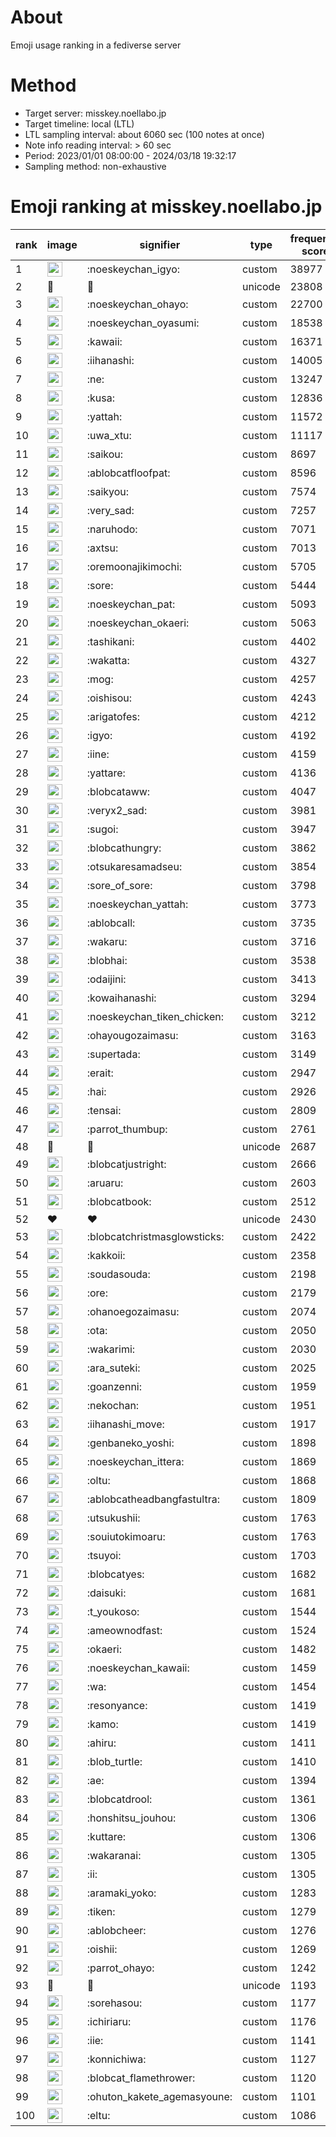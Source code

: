 # About
Emoji usage ranking in a fediverse server

# Method
- Target server: misskey.noellabo.jp
- Target timeline: local (LTL)
- LTL sampling interval: about 6060 sec (100 notes at once)
- Note info reading interval: > 60 sec
- Period: 2023/01/01 08:00:00 - 2024/03/18 19:32:17 
- Sampling method: non-exhaustive

# Emoji ranking at misskey.noellabo.jp

|rank|image|signifier|type|frequency score|
|----|----|----|----|----|
|1|<img height="24" src="https://misskey.noellabo.jp/emoji/noeskeychan_igyo.webp">|:noeskeychan_igyo:|custom|38977|
|2|🎉|🎉|unicode|23808|
|3|<img height="24" src="https://misskey.noellabo.jp/emoji/noeskeychan_ohayo.webp">|:noeskeychan_ohayo:|custom|22700|
|4|<img height="24" src="https://misskey.noellabo.jp/emoji/noeskeychan_oyasumi.webp">|:noeskeychan_oyasumi:|custom|18538|
|5|<img height="24" src="https://misskey.noellabo.jp/emoji/kawaii.webp">|:kawaii:|custom|16371|
|6|<img height="24" src="https://misskey.noellabo.jp/emoji/iihanashi.webp">|:iihanashi:|custom|14005|
|7|<img height="24" src="https://misskey.noellabo.jp/emoji/ne.webp">|:ne:|custom|13247|
|8|<img height="24" src="https://misskey.noellabo.jp/emoji/kusa.webp">|:kusa:|custom|12836|
|9|<img height="24" src="https://misskey.noellabo.jp/emoji/yattah.webp">|:yattah:|custom|11572|
|10|<img height="24" src="https://misskey.noellabo.jp/emoji/uwa_xtu.webp">|:uwa_xtu:|custom|11117|
|11|<img height="24" src="https://misskey.noellabo.jp/emoji/saikou.webp">|:saikou:|custom|8697|
|12|<img height="24" src="https://misskey.noellabo.jp/emoji/ablobcatfloofpat.webp">|:ablobcatfloofpat:|custom|8596|
|13|<img height="24" src="https://misskey.noellabo.jp/emoji/saikyou.webp">|:saikyou:|custom|7574|
|14|<img height="24" src="https://misskey.noellabo.jp/emoji/very_sad.webp">|:very_sad:|custom|7257|
|15|<img height="24" src="https://misskey.noellabo.jp/emoji/naruhodo.webp">|:naruhodo:|custom|7071|
|16|<img height="24" src="https://misskey.noellabo.jp/emoji/axtsu.webp">|:axtsu:|custom|7013|
|17|<img height="24" src="https://misskey.noellabo.jp/emoji/oremoonajikimochi.webp">|:oremoonajikimochi:|custom|5705|
|18|<img height="24" src="https://misskey.noellabo.jp/emoji/sore.webp">|:sore:|custom|5444|
|19|<img height="24" src="https://misskey.noellabo.jp/emoji/noeskeychan_pat.webp">|:noeskeychan_pat:|custom|5093|
|20|<img height="24" src="https://misskey.noellabo.jp/emoji/noeskeychan_okaeri.webp">|:noeskeychan_okaeri:|custom|5063|
|21|<img height="24" src="https://misskey.noellabo.jp/emoji/tashikani.webp">|:tashikani:|custom|4402|
|22|<img height="24" src="https://misskey.noellabo.jp/emoji/wakatta.webp">|:wakatta:|custom|4327|
|23|<img height="24" src="https://misskey.noellabo.jp/emoji/mog.webp">|:mog:|custom|4257|
|24|<img height="24" src="https://misskey.noellabo.jp/emoji/oishisou.webp">|:oishisou:|custom|4243|
|25|<img height="24" src="https://misskey.noellabo.jp/emoji/arigatofes.webp">|:arigatofes:|custom|4212|
|26|<img height="24" src="https://misskey.noellabo.jp/emoji/igyo.webp">|:igyo:|custom|4192|
|27|<img height="24" src="https://misskey.noellabo.jp/emoji/iine.webp">|:iine:|custom|4159|
|28|<img height="24" src="https://misskey.noellabo.jp/emoji/yattare.webp">|:yattare:|custom|4136|
|29|<img height="24" src="https://misskey.noellabo.jp/emoji/blobcataww.webp">|:blobcataww:|custom|4047|
|30|<img height="24" src="https://misskey.noellabo.jp/emoji/veryx2_sad.webp">|:veryx2_sad:|custom|3981|
|31|<img height="24" src="https://misskey.noellabo.jp/emoji/sugoi.webp">|:sugoi:|custom|3947|
|32|<img height="24" src="https://misskey.noellabo.jp/emoji/blobcathungry.webp">|:blobcathungry:|custom|3862|
|33|<img height="24" src="https://misskey.noellabo.jp/emoji/otsukaresamadseu.webp">|:otsukaresamadseu:|custom|3854|
|34|<img height="24" src="https://misskey.noellabo.jp/emoji/sore_of_sore.webp">|:sore_of_sore:|custom|3798|
|35|<img height="24" src="https://misskey.noellabo.jp/emoji/noeskeychan_yattah.webp">|:noeskeychan_yattah:|custom|3773|
|36|<img height="24" src="https://misskey.noellabo.jp/emoji/ablobcall.webp">|:ablobcall:|custom|3735|
|37|<img height="24" src="https://misskey.noellabo.jp/emoji/wakaru.webp">|:wakaru:|custom|3716|
|38|<img height="24" src="https://misskey.noellabo.jp/emoji/blobhai.webp">|:blobhai:|custom|3538|
|39|<img height="24" src="https://misskey.noellabo.jp/emoji/odaijini.webp">|:odaijini:|custom|3413|
|40|<img height="24" src="https://misskey.noellabo.jp/emoji/kowaihanashi.webp">|:kowaihanashi:|custom|3294|
|41|<img height="24" src="https://misskey.noellabo.jp/emoji/noeskeychan_tiken_chicken.webp">|:noeskeychan_tiken_chicken:|custom|3212|
|42|<img height="24" src="https://misskey.noellabo.jp/emoji/ohayougozaimasu.webp">|:ohayougozaimasu:|custom|3163|
|43|<img height="24" src="https://misskey.noellabo.jp/emoji/supertada.webp">|:supertada:|custom|3149|
|44|<img height="24" src="https://misskey.noellabo.jp/emoji/erait.webp">|:erait:|custom|2947|
|45|<img height="24" src="https://misskey.noellabo.jp/emoji/hai.webp">|:hai:|custom|2926|
|46|<img height="24" src="https://misskey.noellabo.jp/emoji/tensai.webp">|:tensai:|custom|2809|
|47|<img height="24" src="https://misskey.noellabo.jp/emoji/parrot_thumbup.webp">|:parrot_thumbup:|custom|2761|
|48|🍗|🍗|unicode|2687|
|49|<img height="24" src="https://misskey.noellabo.jp/emoji/blobcatjustright.webp">|:blobcatjustright:|custom|2666|
|50|<img height="24" src="https://misskey.noellabo.jp/emoji/aruaru.webp">|:aruaru:|custom|2603|
|51|<img height="24" src="https://misskey.noellabo.jp/emoji/blobcatbook.webp">|:blobcatbook:|custom|2512|
|52|❤|❤|unicode|2430|
|53|<img height="24" src="https://misskey.noellabo.jp/emoji/blobcatchristmasglowsticks.webp">|:blobcatchristmasglowsticks:|custom|2422|
|54|<img height="24" src="https://misskey.noellabo.jp/emoji/kakkoii.webp">|:kakkoii:|custom|2358|
|55|<img height="24" src="https://misskey.noellabo.jp/emoji/soudasouda.webp">|:soudasouda:|custom|2198|
|56|<img height="24" src="https://misskey.noellabo.jp/emoji/ore.webp">|:ore:|custom|2179|
|57|<img height="24" src="https://misskey.noellabo.jp/emoji/ohanoegozaimasu.webp">|:ohanoegozaimasu:|custom|2074|
|58|<img height="24" src="https://misskey.noellabo.jp/emoji/ota.webp">|:ota:|custom|2050|
|59|<img height="24" src="https://misskey.noellabo.jp/emoji/wakarimi.webp">|:wakarimi:|custom|2030|
|60|<img height="24" src="https://misskey.noellabo.jp/emoji/ara_suteki.webp">|:ara_suteki:|custom|2025|
|61|<img height="24" src="https://misskey.noellabo.jp/emoji/goanzenni.webp">|:goanzenni:|custom|1959|
|62|<img height="24" src="https://misskey.noellabo.jp/emoji/nekochan.webp">|:nekochan:|custom|1951|
|63|<img height="24" src="https://misskey.noellabo.jp/emoji/iihanashi_move.webp">|:iihanashi_move:|custom|1917|
|64|<img height="24" src="https://misskey.noellabo.jp/emoji/genbaneko_yoshi.webp">|:genbaneko_yoshi:|custom|1898|
|65|<img height="24" src="https://misskey.noellabo.jp/emoji/noeskeychan_ittera.webp">|:noeskeychan_ittera:|custom|1869|
|66|<img height="24" src="https://misskey.noellabo.jp/emoji/oltu.webp">|:oltu:|custom|1868|
|67|<img height="24" src="https://misskey.noellabo.jp/emoji/ablobcatheadbangfastultra.webp">|:ablobcatheadbangfastultra:|custom|1809|
|68|<img height="24" src="https://misskey.noellabo.jp/emoji/utsukushii.webp">|:utsukushii:|custom|1763|
|69|<img height="24" src="https://misskey.noellabo.jp/emoji/souiutokimoaru.webp">|:souiutokimoaru:|custom|1763|
|70|<img height="24" src="https://misskey.noellabo.jp/emoji/tsuyoi.webp">|:tsuyoi:|custom|1703|
|71|<img height="24" src="https://misskey.noellabo.jp/emoji/blobcatyes.webp">|:blobcatyes:|custom|1682|
|72|<img height="24" src="https://misskey.noellabo.jp/emoji/daisuki.webp">|:daisuki:|custom|1681|
|73|<img height="24" src="https://misskey.noellabo.jp/emoji/t_youkoso.webp">|:t_youkoso:|custom|1544|
|74|<img height="24" src="https://misskey.noellabo.jp/emoji/ameownodfast.webp">|:ameownodfast:|custom|1524|
|75|<img height="24" src="https://misskey.noellabo.jp/emoji/okaeri.webp">|:okaeri:|custom|1482|
|76|<img height="24" src="https://misskey.noellabo.jp/emoji/noeskeychan_kawaii.webp">|:noeskeychan_kawaii:|custom|1459|
|77|<img height="24" src="https://misskey.noellabo.jp/emoji/wa.webp">|:wa:|custom|1454|
|78|<img height="24" src="https://misskey.noellabo.jp/emoji/resonyance.webp">|:resonyance:|custom|1419|
|79|<img height="24" src="https://misskey.noellabo.jp/emoji/kamo.webp">|:kamo:|custom|1419|
|80|<img height="24" src="https://misskey.noellabo.jp/emoji/ahiru.webp">|:ahiru:|custom|1411|
|81|<img height="24" src="https://misskey.noellabo.jp/emoji/blob_turtle.webp">|:blob_turtle:|custom|1410|
|82|<img height="24" src="https://misskey.noellabo.jp/emoji/ae.webp">|:ae:|custom|1394|
|83|<img height="24" src="https://misskey.noellabo.jp/emoji/blobcatdrool.webp">|:blobcatdrool:|custom|1361|
|84|<img height="24" src="https://misskey.noellabo.jp/emoji/honshitsu_jouhou.webp">|:honshitsu_jouhou:|custom|1306|
|85|<img height="24" src="https://misskey.noellabo.jp/emoji/kuttare.webp">|:kuttare:|custom|1306|
|86|<img height="24" src="https://misskey.noellabo.jp/emoji/wakaranai.webp">|:wakaranai:|custom|1305|
|87|<img height="24" src="https://misskey.noellabo.jp/emoji/ii.webp">|:ii:|custom|1305|
|88|<img height="24" src="https://misskey.noellabo.jp/emoji/aramaki_yoko.webp">|:aramaki_yoko:|custom|1283|
|89|<img height="24" src="https://misskey.noellabo.jp/emoji/tiken.webp">|:tiken:|custom|1279|
|90|<img height="24" src="https://misskey.noellabo.jp/emoji/ablobcheer.webp">|:ablobcheer:|custom|1276|
|91|<img height="24" src="https://misskey.noellabo.jp/emoji/oishii.webp">|:oishii:|custom|1269|
|92|<img height="24" src="https://misskey.noellabo.jp/emoji/parrot_ohayo.webp">|:parrot_ohayo:|custom|1242|
|93|👀|👀|unicode|1193|
|94|<img height="24" src="https://misskey.noellabo.jp/emoji/sorehasou.webp">|:sorehasou:|custom|1177|
|95|<img height="24" src="https://misskey.noellabo.jp/emoji/ichiriaru.webp">|:ichiriaru:|custom|1176|
|96|<img height="24" src="https://misskey.noellabo.jp/emoji/iie.webp">|:iie:|custom|1141|
|97|<img height="24" src="https://misskey.noellabo.jp/emoji/konnichiwa.webp">|:konnichiwa:|custom|1127|
|98|<img height="24" src="https://misskey.noellabo.jp/emoji/blobcat_flamethrower.webp">|:blobcat_flamethrower:|custom|1120|
|99|<img height="24" src="https://misskey.noellabo.jp/emoji/ohuton_kakete_agemasyoune.webp">|:ohuton_kakete_agemasyoune:|custom|1101|
|100|<img height="24" src="https://misskey.noellabo.jp/emoji/eltu.webp">|:eltu:|custom|1086|
